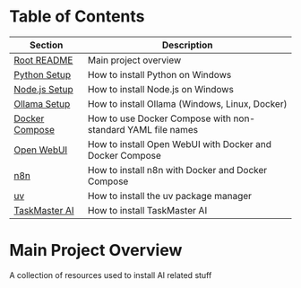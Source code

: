# Table of Contents

| Section | Description |
|---------|-------------|
| [Root README](./README.md) | Main project overview |
| [Python Setup](./python/README.md) | How to install Python on Windows |
| [Node.js Setup](./node/README.md) | How to install Node.js on Windows |
| [Ollama Setup](./ollama/README.md) | How to install Ollama (Windows, Linux, Docker) |
| [Docker Compose](./docker-compose/README.md) | How to use Docker Compose with non-standard YAML file names |
| [Open WebUI](./open-webui/README.md) | How to install Open WebUI with Docker and Docker Compose |
| [n8n](./n8n/README.md) | How to install n8n with Docker and Docker Compose |
| [uv](./uv/README.md) | How to install the uv package manager |
| [TaskMaster AI](./taskmaster-ai/README.md) | How to install TaskMaster AI |

# Main Project Overview

A collection of resources used to install AI related stuff